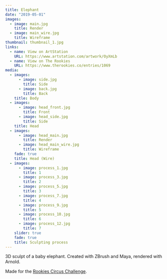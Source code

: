 ```yaml
---
title: Elephant
date: "2019-05-01"
images:
  - image: main.jpg
    title: Render
  - image: main_wire.jpg
    title: Wireframe
thumbnail: thumbnail_1.jpg
links:
  - name: View on ArtStation
    URL: https://www.artstation.com/artwork/OyXmLb
  - name: View on The Rookies
    URL: https://www.therookies.co/entries/1069
media:
  - images:
      - image: side.jpg
        title: Side
      - image: back.jpg
        title: Back
    title: Body
  - images:
      - image: head_front.jpg
        title: Front
      - image: head_side.jpg
        title: Side
    title: Head
  - images:
      - image: head_main.jpg
        title: Render
      - image: head_main_wire.jpg
        title: Wireframe
    fade: true
    title: Head (Wire)
  - images:
      - image: process_1.jpg
        title: 1
      - image: process_3.jpg
        title: 2
      - image: process_5.jpg
        title: 3
      - image: process_7.jpg
        title: 4
      - image: process_9.jpg
        title: 5
      - image: process_10.jpg
        title: 6
      - image: process_12.jpg
        title: 7
    slider: true
    fade: true
    title: Sculpting process
---
```

3D sculpt of a baby elephant.
Created with ZBrush and Maya, rendered with Arnold.

Made for the [Rookies Circus Challenge](https://www.therookies.co/contests/groups/circus-challenge).
